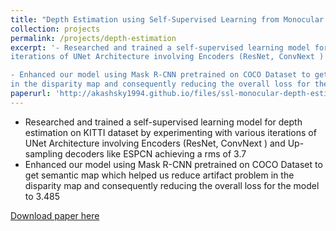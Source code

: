 ```yaml
---
title: "Depth Estimation using Self-Supervised Learning from Monocular Images"
collection: projects
permalink: /projects/depth-estimation
excerpt: '- Researched and trained a self-supervised learning model for depth estimation on KITTI dataset by experimenting with various
iterations of UNet Architecture involving Encoders (ResNet, ConvNext ) and Up-sampling decoders like ESPCN achieving a rms of 3.7

- Enhanced our model using Mask R-CNN pretrained on COCO Dataset to get semantic map which helped us reduce artifact problem
in the disparity map and consequently reducing the overall loss for the model to 3.485'
paperurl: 'http://akashsky1994.github.io/files/ssl-monocular-depth-estimation.pdf'
---
```

- Researched and trained a self-supervised learning model for depth estimation on KITTI dataset by experimenting with various
iterations of UNet Architecture involving Encoders (ResNet, ConvNext ) and Up-sampling decoders like ESPCN achieving a rms of 3.7
- Enhanced our model using Mask R-CNN pretrained on COCO Dataset to get semantic map which helped us reduce artifact problem
in the disparity map and consequently reducing the overall loss for the model to 3.485

[Download paper here](http://akashsky1994.github.io/files/ssl-monocular-depth-estimation.pdf)